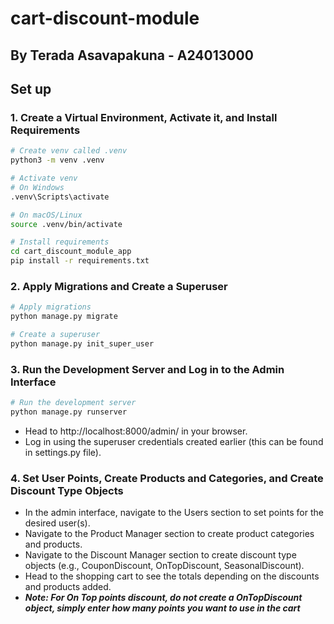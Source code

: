 # cart-discount-module

## By Terada Asavapakuna - A24013000

## Set up

### 1. Create a Virtual Environment, Activate it, and Install Requirements

```bash
# Create venv called .venv
python3 -m venv .venv

# Activate venv
# On Windows
.venv\Scripts\activate

# On macOS/Linux
source .venv/bin/activate

# Install requirements
cd cart_discount_module_app
pip install -r requirements.txt
```

### 2.  Apply Migrations and Create a Superuser

```bash
# Apply migrations
python manage.py migrate

# Create a superuser
python manage.py init_super_user
```

### 3. Run the Development Server and Log in to the Admin Interface

```bash
# Run the development server
python manage.py runserver
```

- Head to http://localhost:8000/admin/ in your browser.
- Log in using the superuser credentials created earlier (this can be found in settings.py file).

### 4. Set User Points, Create Products and Categories, and Create Discount Type Objects

- In the admin interface, navigate to the Users section to set points for the desired user(s).
- Navigate to the Product Manager section to create product categories and products.
- Navigate to the Discount Manager section to create discount type objects (e.g., CouponDiscount, OnTopDiscount, SeasonalDiscount).
- Head to the shopping cart to see the totals depending on the discounts and products added.
- ***Note: For On Top points discount, do not create a OnTopDiscount object, simply enter how many points you want to use in the cart***
